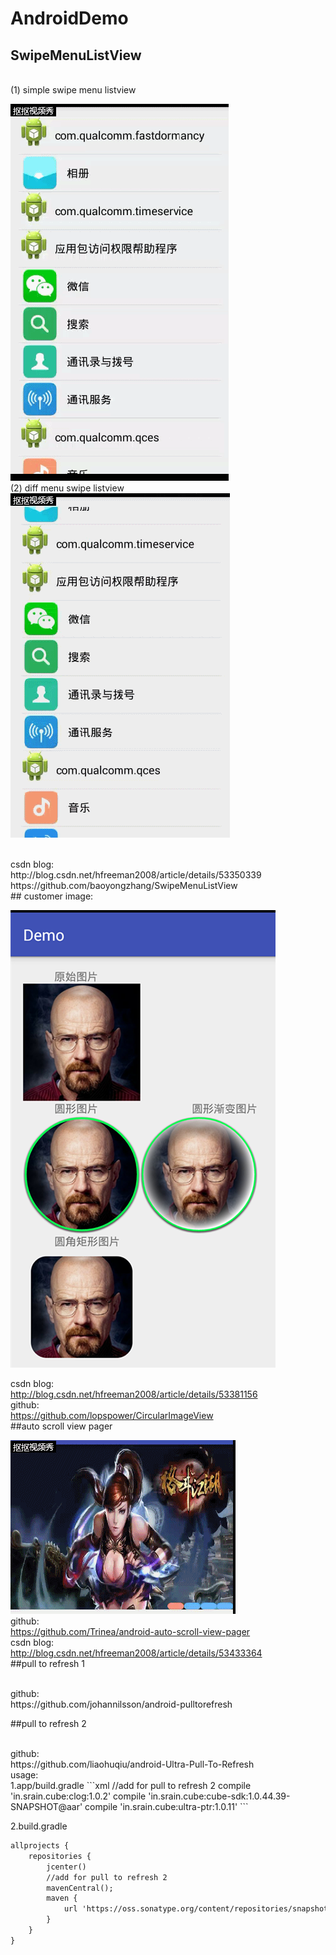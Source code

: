 # AndroidDemo

## SwipeMenuListView
</br>
(1) simple swipe menu listview

![Image text](simple_swipe_menu_lisview.gif)
</br>
(2) diff menu swipe listview
</br>
![Image text](diff_menu_swip_listview.gif)

</br>
csdn blog:
</br>
http://blog.csdn.net/hfreeman2008/article/details/53350339
</br>
https://github.com/baoyongzhang/SwipeMenuListView

</br>
## customer image:

![Image text](customer_image_view.png)

csdn blog:
</br>
http://blog.csdn.net/hfreeman2008/article/details/53381156
</br>
github:
</br>
https://github.com/lopspower/CircularImageView
</br>
##auto scroll view pager

![Image text](auto_scroll_view_pager.gif)
</br>
github:
</br>
https://github.com/Trinea/android-auto-scroll-view-pager
</br>
csdn blog:
</br>
http://blog.csdn.net/hfreeman2008/article/details/53433364
</br>
##pull to refresh 1

</br>
github:
</br>
https://github.com/johannilsson/android-pulltorefresh
</br>


##pull to refresh 2

</br>
github:
</br>
https://github.com/liaohuqiu/android-Ultra-Pull-To-Refresh
</br>
usage:
</br>
1.app/build.gradle
```xml
//add for pull to refresh 2
compile 'in.srain.cube:clog:1.0.2'
compile 'in.srain.cube:cube-sdk:1.0.44.39-SNAPSHOT@aar'
compile 'in.srain.cube:ultra-ptr:1.0.11'
```

2.build.gradle
```xml
allprojects {
    repositories {
        jcenter()
        //add for pull to refresh 2
        mavenCentral();
        maven {
            url 'https://oss.sonatype.org/content/repositories/snapshots'
        }
    }
}
```